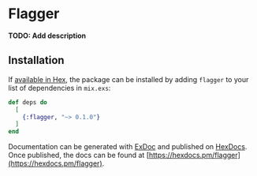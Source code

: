 # Flagger

**TODO: Add description**

## Installation

If [available in Hex](https://hex.pm/docs/publish), the package can be installed
by adding `flagger` to your list of dependencies in `mix.exs`:

```elixir
def deps do
  [
    {:flagger, "~> 0.1.0"}
  ]
end
```

Documentation can be generated with [ExDoc](https://github.com/elixir-lang/ex_doc)
and published on [HexDocs](https://hexdocs.pm). Once published, the docs can
be found at [https://hexdocs.pm/flagger](https://hexdocs.pm/flagger).

